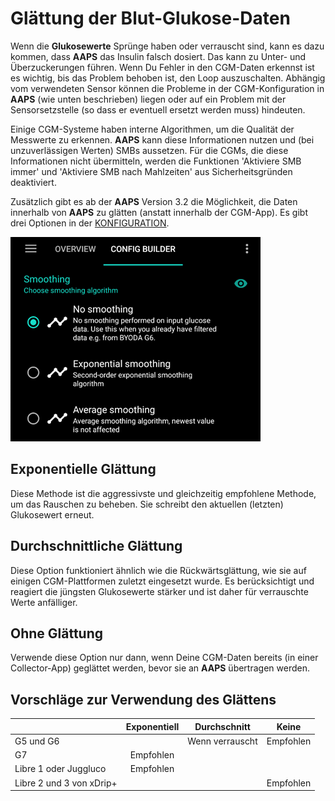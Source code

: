 # Glättung der Blut-Glukose-Daten

Wenn die **Glukosewerte** Sprünge haben oder verrauscht sind, kann es dazu kommen, dass **AAPS** das Insulin falsch dosiert. Das kann zu Unter- und Überzuckerungen führen. Wenn Du Fehler in den CGM-Daten erkennst ist es wichtig, bis das Problem behoben ist, den Loop auszuschalten. Abhängig vom verwendeten Sensor können die Probleme in der CGM-Konfiguration in **AAPS** (wie unten beschrieben) liegen oder auf ein Problem mit der Sensorsetzstelle (so dass er eventuell ersetzt werden muss) hindeuten.

Einige CGM-Systeme haben interne Algorithmen, um die Qualität der Messwerte zu erkennen. **AAPS** kann diese Informationen nutzen und (bei unzuverlässigen Werten) SMBs aussetzen. Für die CGMs, die diese Informationen nicht übermitteln, werden die Funktionen 'Aktiviere SMB immer' und 'Aktiviere SMB nach Mahlzeiten' aus Sicherheitsgründen deaktiviert.

Zusätzlich gibt es ab der **AAPS** Version 3.2 die Möglichkeit, die Daten innerhalb von **AAPS** zu glätten (anstatt innerhalb der CGM-App). Es gibt drei Optionen in der [KONFIGURATION](../Configuration/Config-Builder.md).

![Glättung](../images/ConfBuild_Smoothing.png)

## Exponentielle Glättung

Diese Methode ist die aggressivste und gleichzeitig empfohlene Methode, um das Rauschen zu beheben. Sie schreibt den aktuellen (letzten) Glukosewert erneut.

## Durchschnittliche Glättung

Diese Option funktioniert ähnlich wie die Rückwärtsglättung, wie sie auf einigen CGM-Plattformen zuletzt eingesetzt wurde. Es berücksichtigt und reagiert die jüngsten Glukosewerte stärker und ist daher für verrauschte Werte anfälliger.

## Ohne Glättung

Verwende diese Option nur dann, wenn Deine CGM-Daten bereits (in einer Collector-App) geglättet werden, bevor sie an **AAPS** übertragen werden.

## Vorschläge zur Verwendung des Glättens

|                          | Exponentiell |   Durchschnitt  |   Keine   |
| ------------------------ | :----------: | :-------------: | :-------: |
| G5 und G6                |              | Wenn verrauscht | Empfohlen |
| G7                       |   Empfohlen  |                 |           |
| Libre 1 oder Juggluco    |   Empfohlen  |                 |           |
| Libre 2 und 3 von xDrip+ |              |                 | Empfohlen |

